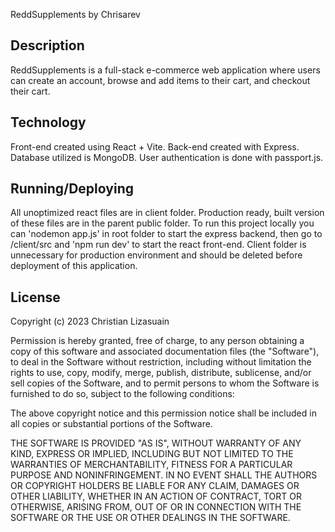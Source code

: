 ReddSupplements by Chrisarev

Description 
-----------------------------------
ReddSupplements is a full-stack e-commerce web application where users can create an account, browse and add items to their cart, and checkout their cart. 

Technology
------------------------------------
Front-end created using React + Vite. Back-end created with Express. Database utilized is MongoDB. User authentication is done with passport.js. 

Running/Deploying
------------------------------------
All unoptimized react files are in client folder. Production ready, built version of these files are in the parent public folder. To run this project locally you can 'nodemon app.js' in root folder to start the express backend, then go to /client/src and 'npm run dev' to start the react front-end. Client folder is unnecessary for production environment and should be deleted before deployment of this application.

License
------------------------------------
Copyright (c) 2023 Christian Lizasuain

Permission is hereby granted, free of charge, to any person obtaining a copy of this software and associated documentation files (the "Software"), to deal in the Software without restriction, including without limitation the rights to use, copy, modify, merge, publish, distribute, sublicense, and/or sell copies of the Software, and to permit persons to whom the Software is furnished to do so, subject to the following conditions:

The above copyright notice and this permission notice shall be included in all copies or substantial portions of the Software.

THE SOFTWARE IS PROVIDED "AS IS", WITHOUT WARRANTY OF ANY KIND, EXPRESS OR IMPLIED, INCLUDING BUT NOT LIMITED TO THE WARRANTIES OF MERCHANTABILITY, FITNESS FOR A PARTICULAR PURPOSE AND NONINFRINGEMENT. IN NO EVENT SHALL THE AUTHORS OR COPYRIGHT HOLDERS BE LIABLE FOR ANY CLAIM, DAMAGES OR OTHER LIABILITY, WHETHER IN AN ACTION OF CONTRACT, TORT OR OTHERWISE, ARISING FROM, OUT OF OR IN CONNECTION WITH THE SOFTWARE OR THE USE OR OTHER DEALINGS IN THE SOFTWARE.